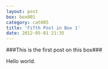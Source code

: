 ```yaml
---
layout: post
box: box001
category: cat005
title: 'Fifth Post in Box 1'
date: 2012-05-01 21:35
---
```

###This is the first post on this box###

Hello world.


